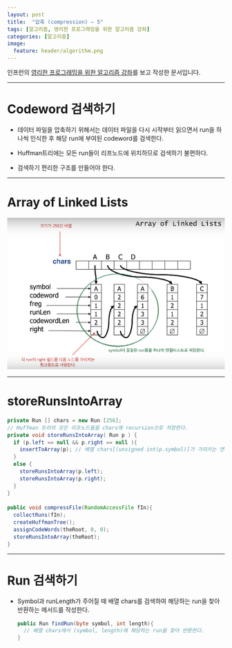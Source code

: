 ```yaml
---
layout: post
title:  "압축 (compression) – 5"
tags: [알고리즘, 영리한 프로그래밍을 위한 알고리즘 강좌]
categories: [알고리즘]
image:
  feature: header/algorithm.png
---
```


인프런의 [영리한 프로그래밍을 위한 알고리즘 강좌](https://www.inflearn.com/course/%EC%95%8C%EA%B3%A0%EB%A6%AC%EC%A6%98-%EA%B0%95%EC%A2%8C/)를 보고 작성한 문서입니다.

---

Codeword 검색하기
================

- 데이터 파일을 압축하기 위해서는 데이터 파일을 다시 시작부터 읽으면서 run을 하나씩 인식한 후 해당 run에 부여된 codeword를 검색한다.  

- Huffman트리에는 모든 run들이 리프노드에 위치하므로 검색하기 불편하다.  

- 검색하기 편리한 구조를 만들어야 한다.  

---

Array of Linked Lists  
======================

![Array_of_Linked_Lists1](/images/algorithm/Array_of_Linked_Lists1.png)  

---

storeRunsIntoArray  
===================

```java
private Run [] chars = new Run [256];
// Huffman 트리의 모든 리프노드들을 chars에 recursion으로 저장한다.
private void storeRunsIntoArray( Run p ) {
  if (p.left == null && p.right == null ){
    insertToArray(p); // 배열 chars[(unsigned int)p.symbol)]가 가리키는 연결리스트의 맨 앞에 p를 삽입한다.
  }
  else {
    storeRunsIntoArray(p.left);
    storeRunsIntoArray(p.right);
  }
}

public void compressFile(RandomAccessFile fIn){
  collectRuns(fIn);
  createHuffmanTree();
  assignCodeWords(theRoot, 0, 0);
  storeRunsIntoArray(theRoot);
}
```

---

Run 검색하기  
===========

- Symbol과 runLength가 주어질 때 배열 chars를 검색하여 해당하는 run을 찾아 반환하는 메서드를 작성한다.  

  ```java
  public Run findRun(byte symbol, int length){
    // 배열 chars에서 (symbol, length)에 해당하는 run을 찾아 반환한다.
  }
  ```
